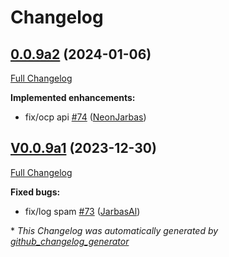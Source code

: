 # Changelog

## [0.0.9a2](https://github.com/OpenVoiceOS/ovos-bus-client/tree/0.0.9a2) (2024-01-06)

[Full Changelog](https://github.com/OpenVoiceOS/ovos-bus-client/compare/V0.0.9a1...0.0.9a2)

**Implemented enhancements:**

- fix/ocp api [\#74](https://github.com/OpenVoiceOS/ovos-bus-client/pull/74) ([NeonJarbas](https://github.com/NeonJarbas))

## [V0.0.9a1](https://github.com/OpenVoiceOS/ovos-bus-client/tree/V0.0.9a1) (2023-12-30)

[Full Changelog](https://github.com/OpenVoiceOS/ovos-bus-client/compare/V0.0.8...V0.0.9a1)

**Fixed bugs:**

- fix/log spam [\#73](https://github.com/OpenVoiceOS/ovos-bus-client/pull/73) ([JarbasAl](https://github.com/JarbasAl))



\* *This Changelog was automatically generated by [github_changelog_generator](https://github.com/github-changelog-generator/github-changelog-generator)*
